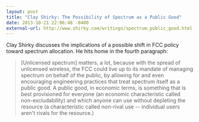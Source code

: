 ```yaml
---
layout: post
title: "Clay Shirky: The Possibility of Spectrum as a Public Good"
date: 2013-10-21 22:06:48 -0400
external-url: http://www.shirky.com/writings/spectrum_public_good.html
---
```


Clay Shirky discusses the implications of a possible shift in FCC policy toward
spectrum allocation. He hits home in the fourth paragraph:

> [Unlicensed spectrum] matters, a lot, because with the spread of unlicensed wireless, the FCC
> could live up to its mandate of managing spectrum on behalf of the public, by
> allowing for and even encouraging engineering practices that treat spectrum
> itself as a public good. A public good, in economic terms, is something that
> is best provisioned for everyone (an economic characteristic called
> non-excludability) and which anyone can use without depleting the resource (a
> characteristic called non-rival use -- individual users aren't rivals for the
> resource.)

